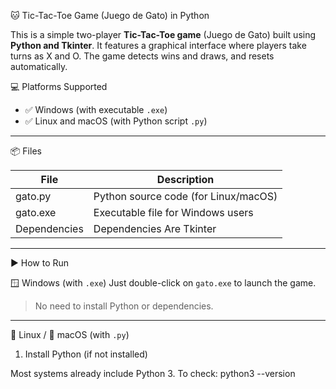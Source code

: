 🐱 Tic-Tac-Toe Game (Juego de Gato) in Python

This is a simple two-player **Tic-Tac-Toe game** (Juego de Gato) built using **Python and Tkinter**. It features a graphical interface where players take turns as X and O. The game detects wins and draws, and resets automatically.

💻 Platforms Supported

- ✅ Windows (with executable `.exe`)
- ✅ Linux and macOS (with Python script `.py`)

---

📦 Files

| File           | Description                             |
|----------------|-----------------------------------------|
| gato.py        | Python source code (for Linux/macOS)    |
| gato.exe       | Executable file for Windows users       |
| Dependencies   | Dependencies Are Tkinter                |

---

▶️ How to Run

🪟 Windows (with `.exe`)
Just double-click on `gato.exe` to launch the game.  
> No need to install Python or dependencies.

---

🐧 Linux / 🍎 macOS (with `.py`)

1. Install Python (if not installed)

Most systems already include Python 3. To check:
python3 --version
